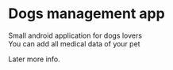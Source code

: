 # Dogs management app

Small android application for dogs lovers <br>
You can add all medical data of your pet <br>

Later more info.

